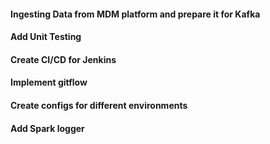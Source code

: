 #### Ingesting Data from MDM platform and prepare it for Kafka
#### Add Unit Testing
#### Create CI/CD for Jenkins
#### Implement gitflow
#### Create configs for different environments
#### Add Spark logger 